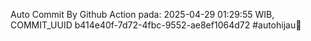 Auto Commit By Github Action pada: 2025-04-29 01:29:55 WIB, COMMIT_UUID b414e40f-7d72-4fbc-9552-ae8ef1064d72 #autohijau🗿
